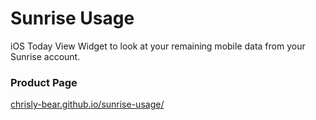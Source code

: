 # Sunrise Usage
iOS Today View Widget to look at your remaining mobile data from your Sunrise account.

### Product Page
[chrisly-bear.github.io/sunrise-usage/](https://chrisly-bear.github.io/sunrise-usage/)
